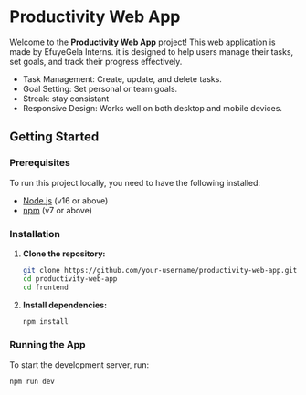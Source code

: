 # Productivity Web App

Welcome to the **Productivity Web App** project! This web application is made by EfuyeGela Interns. it is designed to help users manage their tasks, set goals, and track their progress effectively.


- Task Management: Create, update, and delete tasks.
- Goal Setting: Set personal or team goals.
- Streak: stay consistant
- Responsive Design: Works well on both desktop and mobile devices.

## Getting Started

### Prerequisites

To run this project locally, you need to have the following installed:

- [Node.js](https://nodejs.org/) (v16 or above)
- [npm](https://www.npmjs.com/) (v7 or above)

### Installation

1. **Clone the repository:**

    ```bash
    git clone https://github.com/your-username/productivity-web-app.git
    cd productivity-web-app
    cd frontend
    ```

2. **Install dependencies:**

    ```bash
    npm install
    ```

### Running the App

To start the development server, run:

```bash
npm run dev
